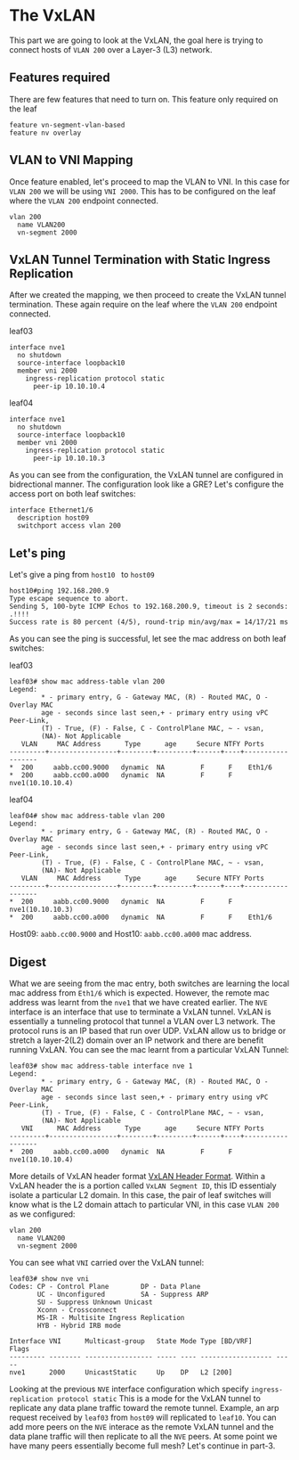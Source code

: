 # The VxLAN

This part we are going to look at the VxLAN, the goal here is trying to connect hosts of `VLAN 200` over a Layer-3 (L3) network.

## Features required

There are few features that need to turn on. This feature only required on the leaf 

```
feature vn-segment-vlan-based
feature nv overlay
```

## VLAN to VNI Mapping

Once feature enabled, let's proceed to map the VLAN to VNI. In this case for `VLAN 200` we will be using `VNI 2000`. This has to be configured on the leaf where the `VLAN 200` endpoint connected.

```
vlan 200
  name VLAN200
  vn-segment 2000
```

## VxLAN Tunnel Termination with Static Ingress Replication

After we created the mapping, we then proceed to create the VxLAN tunnel termination. These again require on the leaf where the `VLAN 200` endpoint connected.

leaf03
```
interface nve1
  no shutdown
  source-interface loopback10
  member vni 2000
    ingress-replication protocol static
      peer-ip 10.10.10.4
```

leaf04
```
interface nve1
  no shutdown
  source-interface loopback10
  member vni 2000
    ingress-replication protocol static
      peer-ip 10.10.10.3
```

As you can see from the configuration, the VxLAN tunnel are configured in bidrectional manner. The configuration look like a GRE? Let's configure the access port on both leaf switches:

```
interface Ethernet1/6
  description host09
  switchport access vlan 200
```

## Let's ping 

Let's give a ping from `host10 ` to `host09`

```
host10#ping 192.168.200.9
Type escape sequence to abort.
Sending 5, 100-byte ICMP Echos to 192.168.200.9, timeout is 2 seconds:
.!!!!
Success rate is 80 percent (4/5), round-trip min/avg/max = 14/17/21 ms
```
As you can see the ping is successful, let see the mac address on both leaf switches:

leaf03
```
leaf03# show mac address-table vlan 200
Legend: 
        * - primary entry, G - Gateway MAC, (R) - Routed MAC, O - Overlay MAC
        age - seconds since last seen,+ - primary entry using vPC Peer-Link,
        (T) - True, (F) - False, C - ControlPlane MAC, ~ - vsan,
        (NA)- Not Applicable
   VLAN     MAC Address      Type      age     Secure NTFY Ports
---------+-----------------+--------+---------+------+----+------------------
*  200     aabb.cc00.9000   dynamic  NA         F      F    Eth1/6
*  200     aabb.cc00.a000   dynamic  NA         F      F    nve1(10.10.10.4)
```
leaf04
```
leaf04# show mac address-table vlan 200
Legend: 
        * - primary entry, G - Gateway MAC, (R) - Routed MAC, O - Overlay MAC
        age - seconds since last seen,+ - primary entry using vPC Peer-Link,
        (T) - True, (F) - False, C - ControlPlane MAC, ~ - vsan,
        (NA)- Not Applicable
   VLAN     MAC Address      Type      age     Secure NTFY Ports
---------+-----------------+--------+---------+------+----+------------------
*  200     aabb.cc00.9000   dynamic  NA         F      F    nve1(10.10.10.3)
*  200     aabb.cc00.a000   dynamic  NA         F      F    Eth1/6
```
Host09: `aabb.cc00.9000` and Host10: `aabb.cc00.a000` mac address.

## Digest

What we are seeing from the mac entry, both switches are learning the local mac address from `Eth1/6` which is expected. However, the remote mac address was learnt from the `nve1` that we have created earlier. 
The `NVE` interface is an interface that use to terminate a VxLAN tunnel. VxLAN is essentially a tunneling protocol that tunnel a VLAN over L3 network. The protocol runs is an IP based that run over UDP. 
VxLAN allow us to bridge or stretch a layer-2(L2) domain over an IP network and there are benefit running VxLAN. You can see the mac learnt from a particular VxLAN Tunnel:

```
leaf03# show mac address-table interface nve 1
Legend: 
        * - primary entry, G - Gateway MAC, (R) - Routed MAC, O - Overlay MAC
        age - seconds since last seen,+ - primary entry using vPC Peer-Link,
        (T) - True, (F) - False, C - ControlPlane MAC, ~ - vsan,
        (NA)- Not Applicable
   VNI      MAC Address      Type      age     Secure NTFY Ports
---------+-----------------+--------+---------+------+----+------------------
*  200     aabb.cc00.a000   dynamic  NA         F      F    nve1(10.10.10.4)
```

More details of VxLAN header format [VxLAN Header Format](https://datatracker.ietf.org/doc/html/rfc7348#autoid-12). Within a VxLAN header the is a portion called `VxLAN Segment ID`, this ID essentialy isolate a particular L2 domain. In this case, 
the pair of leaf switches will know what is the L2 domain attach to particular VNI, in this case `VLAN 200` as we configured:

```
vlan 200
  name VLAN200
  vn-segment 2000
```

You can see what `VNI` carried over the VxLAN tunnel:

```
leaf03# show nve vni 
Codes: CP - Control Plane        DP - Data Plane          
       UC - Unconfigured         SA - Suppress ARP        
       SU - Suppress Unknown Unicast 
       Xconn - Crossconnect      
       MS-IR - Multisite Ingress Replication 
       HYB - Hybrid IRB mode
    
Interface VNI      Multicast-group   State Mode Type [BD/VRF]      Flags
--------- -------- ----------------- ----- ---- ------------------ -----
nve1      2000     UnicastStatic     Up    DP   L2 [200]
```
Looking at the previous `NVE` interface configuration which specify `ingress-replication protocol static` This is a mode for the VxLAN tunnel to replicate any data plane traffic toward the remote tunnel. 
Example, an arp request received by `leaf03` from `host09` will replicated to `leaf10`. You can add more peers on the `NVE` interace as the remote VxLAN tunnel and the data plane traffic will then replicate to all the `NVE` peers. 
At some point we have many peers essentially become full mesh? Let's continue in part-3.


